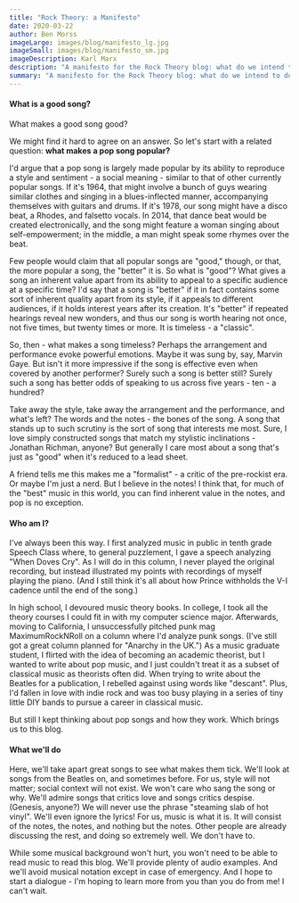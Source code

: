 ```yaml
---
title: "Rock Theory: a Manifesto"
date: 2020-03-22
author: Ben Morss
imageLarge: images/blog/manifesto_lg.jpg
imageSmall: images/blog/manifesto_sm.jpg
imageDescription: Karl Marx
description: "A manifesto for the Rock Theory blog: what do we intend to do? Why is this different? Why does this matter?"
summary: "A manifesto for the Rock Theory blog: what do we intend to do? Why is this different? Why is this a big deal?"
---
```


#### What is a good song?

What makes a good song good?

We might find it hard to agree on an answer.  So let's start with a related question: **what makes a pop song popular?**

I'd argue that a pop song is largely made popular by its ability to reproduce a style and sentiment - a social meaning - similar to that of other currently popular songs.  If it's 1964, that might involve a bunch of guys wearing similar clothes and singing in a blues-inflected manner, accompanying themselves with guitars and drums. If it's 1978, our song might have a disco beat, a Rhodes, and falsetto vocals.  In 2014, that dance beat would be created electronically, and the song might feature a woman singing about self-empowerment; in the middle, a man might speak some rhymes over the beat.

Few people would claim that all popular songs are "good," though, or that, the more popular a song, the "better" it is.  So what is "good"?  What gives a song an inherent value apart from its ability to appeal to a specific audience at a specific time?  I'd say that a song is "better" if it in fact contains some sort of inherent quality apart from its style, if it appeals to different audiences, if it holds interest years after its creation.  It's "better" if repeated hearings reveal new wonders, and thus our song is worth hearing not once, not five times, but twenty times or more.  It is timeless - a "classic".

So, then - what makes a song timeless?  Perhaps the arrangement and performance evoke powerful emotions.  Maybe it was sung by, say, Marvin Gaye.  But isn't it more impressive if the song is effective even when covered by another performer?  Surely such a song is better still?  Surely such a song has better odds of speaking to us across five years - ten - a hundred?

Take away the style, take away the arrangement and the performance, and what's left?  The words and the notes - the bones of the song.  A song that stands up to such scrutiny is the sort of song that interests me most.  Sure, I love simply constructed songs that match my stylistic inclinations - Jonathan Richman, anyone?  But generally I care most about a song that's just as "good" when it's reduced to a lead sheet.

A friend tells me this makes me a "formalist" - a critic of the pre-rockist era.  Or maybe I'm just a nerd. But I believe in the notes!  I think that, for much of the "best" music in this world, you can find inherent value in the notes, and pop is no exception.

#### Who am I?

I've always been this way.  I first analyzed music in public in tenth grade Speech Class where, to general puzzlement, I gave a speech analyzing "When Doves Cry".  As I will do in this column, I never played the original recording, but instead illustrated my points with recordings of myself playing the piano.  (And I still think it's all about how Prince withholds the V-I cadence until the end of the song.)

In high school, I devoured music theory books.  In college, I took all the theory courses I could fit in with my computer science major.  Afterwards, moving to California, I unsuccessfully pitched punk mag MaximumRockNRoll on a column where I'd analyze punk songs. (I've still got a great column planned for "Anarchy in the UK.")  As a music graduate student, I flirted with the idea of becoming an academic theorist, but I wanted to write about pop music, and I just couldn't treat it as a subset of classical music as theorists often did.  When trying to write about the Beatles for a publication, I rebelled against using words like "descant".  Plus, I'd fallen in love with indie rock and was too busy playing in a series of tiny little DIY bands to pursue a career in classical music.

But still I kept thinking about pop songs and how they work.  Which brings us to this blog.

#### What we'll do
Here, we'll take apart great songs to see what makes them tick.  We'll look at songs from the Beatles on, and sometimes before.  For us, style will not matter; social context will not exist.  We won't care who sang the song or why.  We'll admire songs that critics love and songs critics despise.  (Genesis, anyone?)  We will never use the phrase "steaming slab of hot vinyl".  We'll even ignore the lyrics!  For us, music is what it is.  It will consist of the notes, the notes, and nothing but the notes. Other people are already discussing the rest, and doing so extremely well.  We don't have to.

While some musical background won't hurt, you won't need to be able to read music to read this blog.  We'll provide plenty of audio examples. And we'll avoid musical notation except in case of emergency.  And I hope to start a dialogue - I'm hoping to learn more from you than you do from me!  I can't wait.